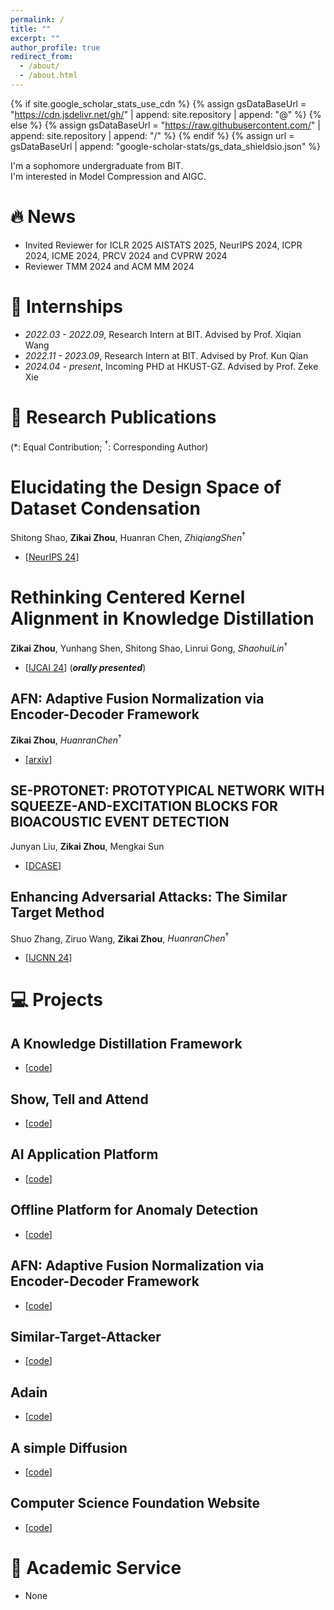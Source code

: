 ```yaml
---
permalink: /
title: ""
excerpt: ""
author_profile: true
redirect_from: 
  - /about/
  - /about.html
---
```



{% if site.google_scholar_stats_use_cdn %}
{% assign gsDataBaseUrl = "https://cdn.jsdelivr.net/gh/" | append: site.repository | append: "@" %}
{% else %}
{% assign gsDataBaseUrl = "https://raw.githubusercontent.com/" | append: site.repository | append: "/" %}
{% endif %}
{% assign url = gsDataBaseUrl | append: "google-scholar-stats/gs_data_shieldsio.json" %}

<span class='anchor' id='about-me'></span>

I'm a sophomore undergraduate from BIT.        
I'm interested in Model Compression and AIGC.       

# 🔥 News
- Invited Reviewer for ICLR 2025 AISTATS 2025, NeurIPS 2024, ICPR 2024, ICME 2024, PRCV 2024 and CVPRW 2024
- Reviewer TMM 2024 and ACM MM 2024

# 📖 Internships
- *2022.03 - 2022.09*, Research Intern at BIT.    Advised by Prof. Xiqian Wang      
- *2022.11 - 2023.09*, Research Intern at BIT.    Advised by Prof. Kun Qian
- *2024.04 - present*, Incoming PHD at HKUST-GZ.    Advised by Prof. Zeke Xie


# 📝 Research Publications
(\*: Equal Contribution; ${}^\dagger$: Corresponding Author)

# Elucidating the Design Space of Dataset Condensation
Shitong Shao, **Zikai Zhou**, Huanran Chen, ${Zhiqiang Shen}^\dagger$
-  [[NeurIPS 24](https://arxiv.org/pdf/2404.13733)]

# Rethinking Centered Kernel Alignment in Knowledge Distillation
**Zikai Zhou**, Yunhang Shen, Shitong Shao, Linrui Gong, ${Shaohui Lin}^\dagger$            
-  [[IJCAI 24](https://arxiv.org/abs/2401.11824)] (***_orally presented_***)

## AFN: Adaptive Fusion Normalization via Encoder-Decoder Framework
**Zikai Zhou**, ${Huanran Chen}^\dagger$            
-  [[arxiv](https://arxiv.org/abs/2308.03321)]

## SE-PROTONET: PROTOTYPICAL NETWORK WITH SQUEEZE-AND-EXCITATION BLOCKS FOR BIOACOUSTIC EVENT DETECTION
Junyan Liu, **Zikai Zhou**, Mengkai Sun       
- [[DCASE](https://dcase.community/documents/challenge2023/technical_reports/DCASE2023_XuQianHu_NUDT&BIT_t5.pdf)]

## Enhancing Adversarial Attacks: The Similar Target Method
Shuo Zhang, Ziruo Wang, **Zikai Zhou**, ${Huanran Chen}^\dagger$
-  [[IJCNN 24](https://arxiv.org/abs/2308.10743)]



# 💻 Projects

## A Knowledge Distillation Framework 
- [[code](https://github.com/Klayand/Distill_Knowledge/blob/master)]

## Show, Tell and Attend
- [[code](https://github.com/Klayand/ShowTellAttend)]

## AI Application Platform
- [[code](https://github.com/Klayand/ai-appliaction_platform)]

## Offline Platform for Anomaly Detection
- [[code](https://github.com/Klayand/Offline_Platform)]

## AFN: Adaptive Fusion Normalization via Encoder-Decoder Framework
- [[code](https://github.com/Klayand/ASRNorm)]

## Similar-Target-Attacker
- [[code](https://github.com/Klayand/Similar-Target-Attacker)]

## Adain
- [[code](https://github.com/Klayand/Adain-reproduce)]

## A simple Diffusion
- [[code](https://github.com/Klayand/simple-diffusion)]

## Computer Science Foundation Website
- [[code](https://github.com/Klayand/Computer-Science-Foundation-website)]

# 💼 Academic Service
- None

